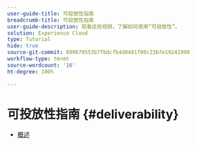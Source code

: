 ```yaml
---
user-guide-title: 可投放性指南
breadcrumb-title: 可投放性指南
user-guide-description: 观看这些视频，了解如何使用“可投放性”。
solution: Experience Cloud
type: Tutorial
hide: true
source-git-commit: 099879553b7fbdcfb4d0491f00c23b7e19241998
workflow-type: tm+mt
source-wordcount: '16'
ht-degree: 100%

---
```



# 可投放性指南 {#deliverability}

+ [概述](overview.md)
